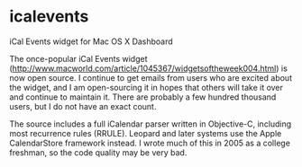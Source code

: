 icalevents
==========

iCal Events widget for Mac OS X Dashboard

The once-popular iCal Events widget (http://www.macworld.com/article/1045367/widgetsoftheweek004.html) is now open source. I continue to get emails from users who are excited about the widget, and I am open-sourcing it in hopes that others will take it over and continue to maintain it. There are probably a few hundred thousand users, but I do not have an exact count.

The source includes a full iCalendar parser written in Objective-C, including most recurrence rules (RRULE). Leopard and later systems use the Apple CalendarStore framework instead. I wrote much of this in 2005 as a college freshman, so the code quality may be very bad.